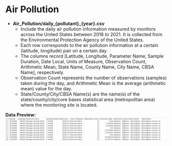 # Air Pollution 
- **Air_Pollution/daily_{pollutant}_{year}.csv**
  - Include the daily air pollution information measured by monitors across the United States between 2018 to 2021. It is collected from the Environmental Protection Agency of the United States.
  - Each row corresponds to the air pollution information at a certain (latitude, longitude) pair on a certain day.
  - The columns record [Latitude, Longitude, Parameter Name, Sample Duration, Date Local, Units of Measure, Observation Count, Arithmetic Mean, State Name, County Name, City Name, CBSA Name], respectively.
  - Observation Count represents the number of observations (samples) taken during the day, and Arithmetic Mean is the average (arithmetic mean) value for the day. 
  - State/County/City/CBSA Name(s) are the name(s) of the state/county/city/core bases statistical area (metropolitan area) where the monitoring site is located.


**Data Preview:**
![Image text](air_pollution1.png)
